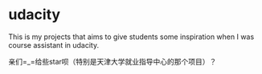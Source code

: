 # udacity
This is my projects that aims to give students some inspiration when I was course assistant in udacity.

亲们=\_=给些star呗（特别是天津大学就业指导中心的那个项目）？
